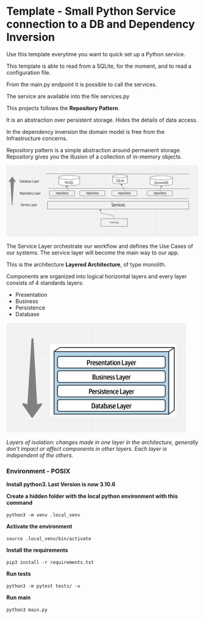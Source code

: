 # Template - Small Python Service connection to a DB and Dependency Inversion



Use this template everytime you want to quick set up a Python service.

This template is able to read from a SQLite, for the moment, 
and to read a configuration file.

From the main.py endpoint it is possible to call the services.

The service are available into the file services.py

This projects follows the **Repository Pattern**.

It is an abstraction over persistent storage.
Hides the details of data access.


In the dependency inversion the domain model is free from the Infrastructure concerns.

Repository pattern is a simple abstraction
around permanent storage. Repository gives you the illusion of a collection of in-memory objects.

![RepositoryPattern.jpg](static%2FRepositoryPattern.jpg)

The Service Layer orchestrate our workflow and defines the Use Cases of our systems.
The service layer will become the main way to our app.

This is the architecture **Layered Architecture**, of type monolith.

Components are organized into logical horizontal layers and every layer consists of 4 standards layers:

* Presentation
* Business
* Persistence
* Database

![Layers.jpg](static%2FLayers.jpg)

_Layers of isolation: changes made in one layer in the architecture, generally don't impact
or affect components in other layers.
Each layer is independent of the others._



### Environment - POSIX
**Install python3. Last Version is now 3.10.6**

**Create a hidden folder with the local python environment with this command**

`python3 -m venv .local_venv`


**Activate the environment**

`source .local_venv/bin/activate`

**Install the requirements**

`pip3 install -r requirements.txt`

**Run tests**

`python3 -m pytest tests/ -v`

**Run main**

`python3 main.py`
